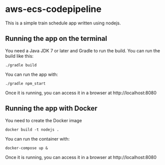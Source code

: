 # aws-ecs-codepipeline

This is a simple train schedule app written using nodejs.

## Running the app on the terminal

You need a Java JDK 7 or later and Gradle to run the build. You can run the build like this:

    ./gradle build

You can run the app with:

    ./gradle npm_start

Once it is running, you can access it in a browser at http://localhost:8080

## Running the app with Docker

You need to create the Docker image

    docker build -t nodejs .

You can run the container with:

    docker-compose up &

Once it is running, you can access it in a browser at http://localhost:8080
